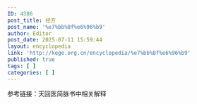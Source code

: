 ```yaml
---
ID: 4386
post_title: 经方
post_name: '%e7%bb%8f%e6%96%b9'
author: Editor
post_date: 2025-07-11 15:59:44
layout: encyclopedia
link: 'http://kege.org.cn/encyclopedia/%e7%bb%8f%e6%96%b9'
published: true
tags: [ ]
categories: [ ]
---
```

参考链接：天回医简脉书中相关解释